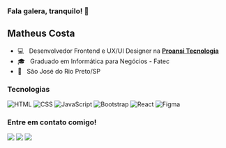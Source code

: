 ### Fala galera, tranquilo! 👊

## Matheus Costa 

- 💻 &nbsp; Desenvolvedor Frontend e UX/UI Designer na **[Proansi Tecnologia](http://proansi.com.br)**
- 🎓 &nbsp; Graduado em Informática para Negócios - Fatec
- 🏡 &nbsp; São José do Rio Preto/SP

### Tecnologias

![HTML](https://img.shields.io/badge/-HTML-333333?style=flat&logo=HTML5)
![CSS](https://img.shields.io/badge/-CSS-333333?style=flat&logo=CSS3&logoColor=1572B6)
![JavaScript](https://img.shields.io/badge/-JavaScript-333333?style=flat&logo=javascript)
![Bootstrap](https://img.shields.io/badge/-Bootstrap-333333?style=flat&logo=bootstrap&logoColor=563D7C)
![React](https://img.shields.io/badge/-React-333333?style=flat&logo=react)
![Figma](https://img.shields.io/badge/-Figma-333333?style=flat&logo=figma)

### Entre em contato comigo!

<a target="_blank" href="https://www.linkedin.com/in/mattheuscosta/"><img src="https://img.shields.io/badge/-Matheus%20Costa-0077B5?style=flat-square&logo=Linkedin&logoColor=white"/></a>
<a href="mailto:matheuscostadosantos@hotmail.com"><img src="https://img.shields.io/badge/-matheuscostadosantos@hotmail.com-D14836?style=flat-square&logo=Gmail&logoColor=white"/></a>
<a href="https://www.behance.net/matheuscostadesign"><img src="https://img.shields.io/badge/-@matheuscostadesign-1769FF?style=flat&logo=Behance&logoColor=white"/></a>
